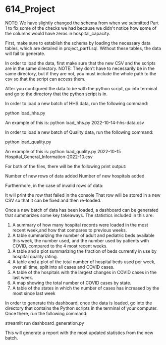 # 614_Project
NOTE: We have slightly changed the schema from when we submitted Part 1 to fix some of the checks we had because we didn't notice how some of the columns would have zeros in hospital_capacity.

First, make sure to establish the schema by loading the necessary data tables, which are detailed in project_part1.sql. Without these tables, the data will fail to generate.

In order to load the data, first make sure that the new CSV and the scripts are in the same directory. NOTE: They don't have to necessarily be in the same directory, but if they are not, you must include the whole path to the csv so that the script can access them.

After you configured the data to be with the python script, go into terminal and go to the directory that the python script is in.

In order to load a new batch of HHS data, run the following command:

python load_hhs.py <Name of new HHS CSV>

An example of this is: python load_hhs.py 2022-10-14-hhs-data.csv
  
In order to load a new batch of Quality data, run the following command:
  
python load_quality.py <date of collection in YYYY-MM-DD format> <Name of new quality CSV>

An example of this is: python load_quality.py 2022-10-15 Hospital_General_Information-2022-10.csv
  
For both of the files, there will be the following print output:

Number of new rows of data added
Number of new hospitals added
  
Furthermore, in the case of invalid rows of data:

It will print the row that failed in the console
That row will be stored in a new CSV so that it can be fixed and then re-loaded.

Once a new batch of data has been loaded, a dashboard can be generated that summarizes some key takeaways. The statistics included in this are:

1. A summary of how many hospital records were loaded in the most recent week,and how that compares to previous weeks.
2. A table summarizing the number of adult and pediatric beds available this week, the number used, and the number used by patients with COVID, compared to the 4 most recent weeks.
3. A table and a plot summarizing the fraction of beds currently in use by hospital quality rating.
4. A table and a plot of the total number of hospital beds used per week, over all time, split into all cases and COVID cases.
5. A table of the hospitals with the largest changes in COVID cases in the last week.
6. A map showing the total number of COVID cases by state.
7. A table of the states in which the number of cases has increased by the most since last week

In order to generate this dashboard, once the data is loaded, go into the directory that contains the Python scripts in the terminal of your computer. Once there, run the following command:

streamlit run dashboard_generation.py

This will generate a report with the most updated statistics from the new batch.
